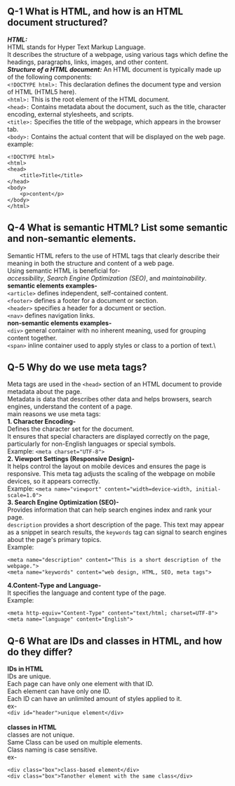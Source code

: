 ## Q-1 What is HTML, and how is an HTML document structured?
  ***HTML:***\
HTML stands for Hyper Text Markup Language. \
It describes the structure of a webpage, using various tags which define the headings, paragraphs, links, images, and other content. \
***Structure of a HTML document:***
An HTML document is typically made up of the following components:\
`<!DOCTYPE html>:`
This declaration defines the document type and version of HTML (HTML5 here). \
`<html>:`
This is the root element of the HTML document.\
`<head>:`
Contains metadata about the document, such as the title, character encoding, external stylesheets, and scripts.\
`<title>:`
Specifies the title of the webpage, which appears in the browser tab.\
`<body>:`
Contains the actual content that will be displayed on the web page.\
example:

```
<!DOCTYPE html>
<html>
<head>
    <title>Title</title>
</head>
<body>
    <p>content</p>
</body>
</html>
```

## Q-4 What is semantic HTML? List some semantic and non-semantic elements.
Semantic HTML refers to the use of HTML tags that clearly describe their meaning in both the structure and content of a web page.\
Using semantic HTML is beneficial for- \
*accessibility*, *Search Engine Optimization (SEO)*, and *maintainability*.\
**semantic elements examples-**\
`<article>` 	defines independent, self-contained content.\
`<footer>` 	defines a footer for a document or section.\
`<header>` 	specifies a header for a document or section.\
`<nav>` 	defines navigation links.\
**non-semantic elements examples-**\
`<div>` 	general container with no inherent meaning, used for grouping content together.\
`<span>` 	inline container used to apply styles or class to a portion of text.\

## Q-5 Why do we use meta tags?
Meta tags are used in the `<head>` section of an HTML document to provide metadata about the page. \
Metadata is data that describes other data and helps browsers, search engines, understand the content of a page.\
main reasons we use meta tags:\
**1. Character Encoding-**\
Defines the character set for the document.\
It ensures that special characters are displayed correctly on the page, particularly for non-English languages or special symbols.\
Example:
`<meta charset="UTF-8">`\
**2. Viewport Settings (Responsive Design)-**\
It helps control the layout on mobile devices and ensures the page is responsive. This meta tag adjusts the scaling of the webpage on mobile devices, so it appears correctly.\
Example:
`<meta name="viewport" content="width=device-width, initial-scale=1.0">`\
**3. Search Engine Optimization (SEO)-**\
Provides information that can help search engines index and rank your page.\
`description` provides a short description of the page. This text may appear as a snippet in search results, the `keywords` tag can signal to search engines about the page's primary topics.\
Example:
```
<meta name="description" content="This is a short description of the webpage.">
<meta name="keywords" content="web design, HTML, SEO, meta tags">
```
**4.Content-Type and Language-**\
It specifies the language and content type of the page.\
Example:
```
<meta http-equiv="Content-Type" content="text/html; charset=UTF-8">
<meta name="language" content="English">
```
## Q-6 What are IDs and classes in HTML, and how do they differ?
**IDs in HTML**\
IDs are unique.\
Each page can have only one element with that ID.\
Each element can have only one ID.\
Each ID can have an unlimited amount of styles applied to it.\
ex- \
`<div id="header">unique element</div>`\
\
**classes in HTML**\
classes are not unique.\
Same Class can be used on multiple elements.\
Class naming is case sensitive.\
ex-
```
<div class="box">class-based element</div>
<div class="box">Tanother element with the same class</div>
```


